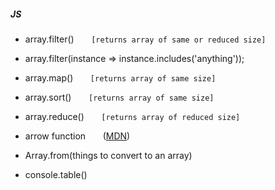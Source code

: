 ##### JS
- array.filter() &nbsp; &nbsp; &nbsp; `[returns array of same or reduced size]`
- array.filter(instance => instance.includes('anything'));

- array.map() &nbsp; &nbsp; &nbsp; `[returns array of same size]`
- array.sort() &nbsp; &nbsp; &nbsp; `[returns array of same size]`
- array.reduce() &nbsp; &nbsp; &nbsp; `[returns array of reduced size]`

- arrow function &nbsp; &nbsp; &nbsp; ([MDN](https://developer.mozilla.org/en-US/docs/Web/JavaScript/Reference/Functions/Arrow_functions))
- Array.from(things to convert to an array)
- console.table()
